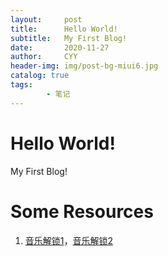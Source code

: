 ```yaml
---
layout:     post
title:      Hello World!
subtitle:   My First Blog!
date:       2020-11-27
author:     CYY
header-img: img/post-bg-miui6.jpg
catalog: true
tags:    
        - 笔记
---
```


# Hello World!
My First Blog!

# Some Resources
1. [音乐解锁1](https://mu.cyyb.tk)，[音乐解锁2](https://blog.cyyb.tk/music-unlock/)